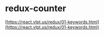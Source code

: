# redux-counter

[https://react.vlpt.us/redux/01-keywords.html](https://react.vlpt.us/redux/01-keywords.html)
